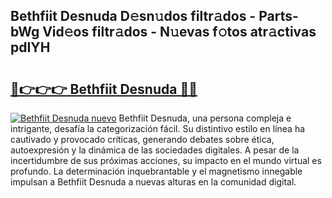 ## Bethfiit Desnuda D𝚎sn𝚞dos filtr𝚊dos - Parts-bWg Vid𝚎os filtr𝚊dos - N𝚞evas f𝚘tos atr𝚊ctivas pdIYH

# <h2><a href="http://mb18r6.tromn.icu/?c=Bethfiit+Desnuda">🔗👉👉👉 Bethfiit Desnuda 🔗🔗</a></h2>

[![Bethfiit Desnuda nuevo](https://i.imgur.com/pEAQMta.gif)](http://mb18r6.tromn.icu/?c=Bethfiit+Desnuda)
Bethfiit Desnuda, una persona compleja e intrigante, desafía la categorización fácil. Su distintivo estilo en línea ha cautivado y provocado críticas, generando debates sobre ética, autoexpresión y la dinámica de las sociedades digitales. A pesar de la incertidumbre de sus próximas acciones, su impacto en el mundo virtual es profundo. La determinación inquebrantable y el magnetismo innegable impulsan a Bethfiit Desnuda a nuevas alturas en la comunidad digital.
